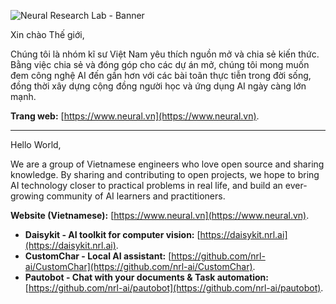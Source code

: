 ![Neural Research Lab - Banner](https://github.com/nrl-ai/.github/assets/18329471/3d5f070f-cf62-43db-af06-e1382c1bc452)

Xin chào Thế giới,

Chúng tôi là nhóm kĩ sư Việt Nam yêu thích nguồn mở và chia sẻ kiến thức. Bằng việc chia sẻ và đóng góp cho các dự án mở, chúng tôi mong muốn đem công nghệ AI đến gần hơn với các bài toãn thực tiễn trong đời sống, đồng thời xây dựng cộng đồng người học và ứng dụng AI ngày càng lớn mạnh.

**Trang web:** [https://www.neural.vn](https://www.neural.vn).

---

Hello World,

We are a group of Vietnamese engineers who love open source and sharing knowledge. By sharing and contributing to open projects, we hope to bring AI technology closer to practical problems in real life, and build an ever-growing community of AI learners and practitioners.

**Website (Vietnamese):** [https://www.neural.vn](https://www.neural.vn).

- **Daisykit - AI toolkit for computer vision:** [https://daisykit.nrl.ai](https://daisykit.nrl.ai).
- **CustomChar - Local AI assistant:** [https://github.com/nrl-ai/CustomChar](https://github.com/nrl-ai/CustomChar).
- **Pautobot - Chat with your documents & Task automation:** [https://github.com/nrl-ai/pautobot](https://github.com/nrl-ai/pautobot).

